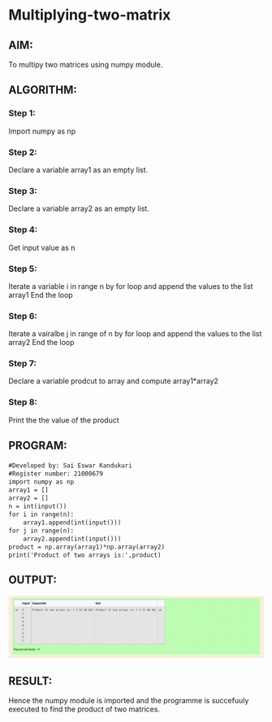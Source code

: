 # Multiplying-two-matrix

## AIM:

To multipy two matrices using numpy module.

## ALGORITHM:

### Step 1:

Import numpy as np

### Step 2:

Declare a variable array1 as an empty list.

### Step 3:

Declare a variable array2 as an empty list.

### Step 4:

Get input value as n

### Step 5:

Iterate a variable i in range n by for loop and append the values to the list array1 End the loop

### Step 6:

Iterate a vairalbe j in range of n by for loop and append the values to the list array2 End the loop

### Step 7:

Declare a variable prodcut to array and compute array1*array2

### Step 8:

Print the the value of the product

## PROGRAM:
```
#Developed by: Sai Eswar Kandukuri
#Register number: 21000679
import numpy as np
array1 = []
array2 = []
n = int(input())
for i in range(n):
    array1.append(int(input()))
for j in range(n):
    array2.append(int(input()))
product = np.array(array1)*np.array(array2)
print('Product of two arrays is:',product)
```
## OUTPUT:
![Output](./output.png)
## RESULT:
Hence the numpy module is imported and the programme is succefuuly executed to find the product of two matrices.
